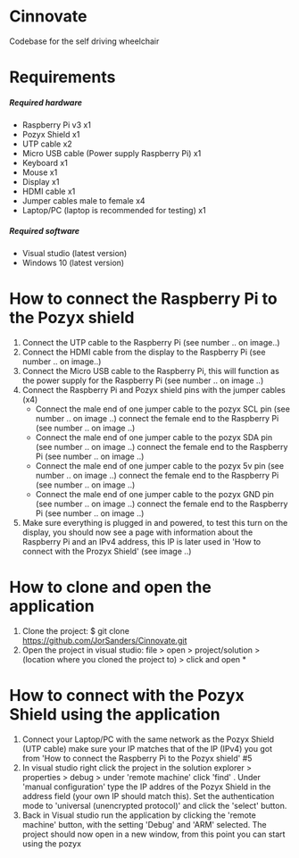 # Cinnovate
Codebase for the self driving wheelchair

# Requirements

##### Required hardware
- Raspberry Pi v3 x1
- Pozyx Shield x1
- UTP cable x2
- Micro USB cable (Power supply Raspberry Pi) x1 
- Keyboard x1
- Mouse x1
- Display x1
- HDMI cable x1
- Jumper cables male to female x4
- Laptop/PC (laptop is recommended for testing) x1

##### Required software
- Visual studio (latest version)
- Windows 10 (latest version)

# How to connect the Raspberry Pi to the Pozyx shield
1. Connect the UTP cable to the Raspberry Pi (see number .. on image..)
2. Connect the HDMI cable from the display to the Raspberry Pi (see number .. on image..)
3. Connect the Micro USB cable to the Raspberry Pi, this will function as the power supply for the Raspberry Pi (see number .. on image ..)  
4. Connect the Raspberry Pi and Pozyx shield pins with the jumper cables (x4)
	- Connect the male end of one jumper cable to the pozyx SCL pin (see number .. on image ..)     connect the female end to the Raspberry Pi (see number .. on image ..)
    - Connect the male end of one jumper cable to the pozyx SDA pin (see number .. on image ..)     connect the female end to the Raspberry Pi (see number .. on image ..)
    - Connect the male end of one jumper cable to the pozyx 5v pin (see number .. on image ..)     connect the female end to the Raspberry Pi (see number .. on image ..)
    -  Connect the male end of one jumper cable to the pozyx GND pin (see number .. on image ..)     connect the female end to the Raspberry Pi (see number .. on image ..)
5. Make sure everything is plugged in and powered, to test this turn on the display, you should now see a page with information about the Raspberry Pi and an IPv4 address, this IP is later used in 'How to connect with the Prozyx Shield' (see image ..)

# How to clone and open the application

1. Clone the project: $ git clone https://github.com/JorSanders/Cinnovate.git
2. Open the project in visual studio: file > open > project/solution > (location where you cloned the project to) > click and open <name> *

# How to connect with the Pozyx Shield using the application

1. Connect your Laptop/PC with the same network as the Pozyx Shield (UTP cable) make sure your IP matches that of the IP (IPv4) you got from 'How to connect the Raspberry Pi to the Pozyx shield' #5
2. In visual studio right click the project <name> in the solution explorer > properties > debug > under 'remote machine' click 'find' . Under 'manual configuration' type the IP addres of the Pozyx Shield in the address field  (your own IP should match this). Set the authentication mode to 'universal (unencrypted protocol)' and click the 'select' button. 
3. Back in Visual studio run the application by clicking the 'remote machine' button, with the setting 'Debug' and 'ARM' selected. The project should now open in a new window, from this point you can start using the pozyx
